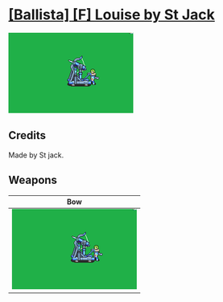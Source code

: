 # [\[Ballista\] \[F\] Louise by St Jack](./)
 

<img src="./5.%20Bow%20(Ballista)/Bow_000.png" alt="[Ballista] [F] Louise by St Jack standing" />

## Credits

Made by St jack.

## Weapons
 

|Bow |
|  :---: |
| <img alt="Bow animation" src="./5.%20Bow%20(Ballista)/Bow.gif" /> |
